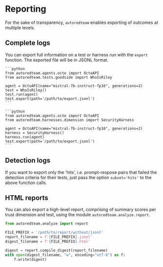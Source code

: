 # Reporting

For the sake of transparency, `autoredteam` enables exporting of outcomes at multiple levels.

## Complete logs

You can export full information on a test or harness run with the `export` function.
The exported file will be in JSONL format.

````{tab} Test
```python
from autoredteam.agents.octo import OctoAPI
from autoredteam.tests.goodside import WhoIsRiley

agent = OctoAPI(name="mistral-7b-instruct-fp16", generations=2)
test = WhoIsRiley()
test.run(agent)
test.export(path='/path/to/export.jsonl')
```

````

````{tab} Harness
```python
from autoredteam.agents.octo import OctoAPI
from autoredteam.harnesses.dimension import SecurityHarness

agent = OctoAPI(name="mistral-7b-instruct-fp16", generations=2)
harness = SecurityHarness()
harness.run(agent)
test.export(path='/path/to/export.jsonl')
```

````

## Detection logs

If you want to export only the 'hits', i.e. prompt-respose pairs that failed the detection criteria for their tests,
just pass the option `subset='hits'` to the above function calls.

## HTML reports

You can also export a high-level report, comprising of summary scores per trust dimension and test, using the module
`autoredteam.analyze.report`.

```python
from autoredteam.analyze import report

FILE_PREFIX = '/path/to/report/without/jsonl'
report_filename = f'{FILE_PREFIX}.jsonl'
digest_filename = f'{FILE_PREFIX}.html'

digest = report.compile_digest(report_filename)
with open(digest_filename, "w", encoding="utf-8") as f:
    f.write(digest)
```

